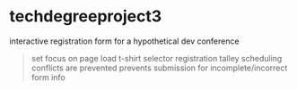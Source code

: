 # techdegreeproject3
interactive registration form for a hypothetical dev conference
>set focus on page load
>t-shirt selector
>registration talley
>scheduling conflicts are prevented
>prevents submission for incomplete/incorrect form info
